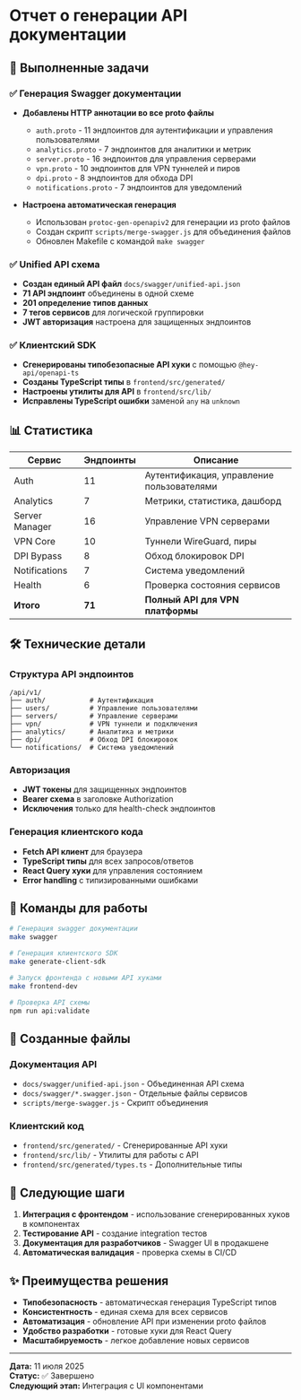 # Отчет о генерации API документации

## 🎯 Выполненные задачи

### ✅ Генерация Swagger документации
- **Добавлены HTTP аннотации во все proto файлы**
  - `auth.proto` - 11 эндпоинтов для аутентификации и управления пользователями
  - `analytics.proto` - 7 эндпоинтов для аналитики и метрик
  - `server.proto` - 16 эндпоинтов для управления серверами
  - `vpn.proto` - 10 эндпоинтов для VPN туннелей и пиров  
  - `dpi.proto` - 8 эндпоинтов для обхода DPI
  - `notifications.proto` - 7 эндпоинтов для уведомлений

- **Настроена автоматическая генерация**
  - Использован `protoc-gen-openapiv2` для генерации из proto файлов
  - Создан скрипт `scripts/merge-swagger.js` для объединения файлов
  - Обновлен Makefile с командой `make swagger`

### ✅ Unified API схема
- **Создан единый API файл** `docs/swagger/unified-api.json`
- **71 API эндпоинт** объединены в одной схеме
- **201 определение типов данных** 
- **7 тегов сервисов** для логической группировки
- **JWT авторизация** настроена для защищенных эндпоинтов

### ✅ Клиентский SDK
- **Сгенерированы типобезопасные API хуки** с помощью `@hey-api/openapi-ts`
- **Созданы TypeScript типы** в `frontend/src/generated/`
- **Настроены утилиты для API** в `frontend/src/lib/`
- **Исправлены TypeScript ошибки** заменой `any` на `unknown`

## 📊 Статистика

| Сервис | Эндпоинты | Описание |
|--------|-----------|----------|
| Auth | 11 | Аутентификация, управление пользователями |
| Analytics | 7 | Метрики, статистика, дашборд |
| Server Manager | 16 | Управление VPN серверами |
| VPN Core | 10 | Туннели WireGuard, пиры |
| DPI Bypass | 8 | Обход блокировок DPI |
| Notifications | 7 | Система уведомлений |
| Health | 6 | Проверка состояния сервисов |
| **Итого** | **71** | **Полный API для VPN платформы** |

## 🛠️ Технические детали

### Структура API эндпоинтов
```
/api/v1/
├── auth/           # Аутентификация
├── users/          # Управление пользователями  
├── servers/        # Управление серверами
├── vpn/            # VPN туннели и подключения
├── analytics/      # Аналитика и метрики
├── dpi/            # Обход DPI блокировок
└── notifications/  # Система уведомлений
```

### Авторизация
- **JWT токены** для защищенных эндпоинтов
- **Bearer схема** в заголовке Authorization
- **Исключения** только для health-check эндпоинтов

### Генерация клиентского кода
- **Fetch API клиент** для браузера
- **TypeScript типы** для всех запросов/ответов
- **React Query хуки** для управления состоянием
- **Error handling** с типизированными ошибками

## 🔧 Команды для работы

```bash
# Генерация swagger документации
make swagger

# Генерация клиентского SDK  
make generate-client-sdk

# Запуск фронтенда с новыми API хуками
make frontend-dev

# Проверка API схемы
npm run api:validate
```

## 📁 Созданные файлы

### Документация API
- `docs/swagger/unified-api.json` - Объединенная API схема
- `docs/swagger/*.swagger.json` - Отдельные файлы сервисов
- `scripts/merge-swagger.js` - Скрипт объединения

### Клиентский код
- `frontend/src/generated/` - Сгенерированные API хуки
- `frontend/src/lib/` - Утилиты для работы с API
- `frontend/src/generated/types.ts` - Дополнительные типы

## 🎯 Следующие шаги

1. **Интеграция с фронтендом** - использование сгенерированных хуков в компонентах
2. **Тестирование API** - создание integration тестов
3. **Документация для разработчиков** - Swagger UI в продакшене
4. **Автоматическая валидация** - проверка схемы в CI/CD

## ✨ Преимущества решения

- **Типобезопасность** - автоматическая генерация TypeScript типов
- **Консистентность** - единая схема для всех сервисов
- **Автоматизация** - обновление API при изменении proto файлов
- **Удобство разработки** - готовые хуки для React Query
- **Масштабируемость** - легкое добавление новых сервисов

---

**Дата:** 11 июля 2025  
**Статус:** ✅ Завершено  
**Следующий этап:** Интеграция с UI компонентами
